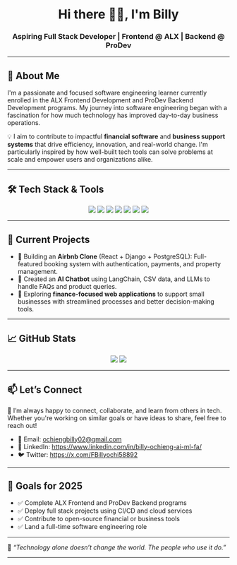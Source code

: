 <!-- GitHub Profile README Template -->

<h1 align="center">Hi there 👋🏾, I'm Billy</h1>
<h3 align="center">Aspiring Full Stack Developer | Frontend @ ALX | Backend @ ProDev</h3>

---

🌟 **About Me**
---

<p>
I'm a passionate and focused software engineering learner currently enrolled in the ALX Frontend Development and ProDev Backend Development programs. My journey into software engineering began with a fascination for how much technology has improved day-to-day business operations. 
</p>

<p>
💡 I aim to contribute to impactful <strong>financial software</strong> and <strong>business support systems</strong> that drive efficiency, innovation, and real-world change. I'm particularly inspired by how well-built tech tools can solve problems at scale and empower users and organizations alike.
</p>

---

🛠️ **Tech Stack & Tools**
---

<p align="center">
  <img src="https://img.shields.io/badge/HTML5-E34F26?style=for-the-badge&logo=html5&logoColor=white"/>
  <img src="https://img.shields.io/badge/CSS3-1572B6?style=for-the-badge&logo=css3&logoColor=white"/>
  <img src="https://img.shields.io/badge/JavaScript-F7DF1E?style=for-the-badge&logo=javascript&logoColor=black"/>
  <img src="https://img.shields.io/badge/React-20232A?style=for-the-badge&logo=react&logoColor=61DAFB"/>
  <img src="https://img.shields.io/badge/Python-3776AB?style=for-the-badge&logo=python&logoColor=white"/>
  <img src="https://img.shields.io/badge/Django-092E20?style=for-the-badge&logo=django&logoColor=white"/>
  <img src="https://img.shields.io/badge/PostgreSQL-336791?style=for-the-badge&logo=postgresql&logoColor=white"/>
</p>

---

🚀 **Current Projects**
---

- 🔨 Building an **Airbnb Clone** (React + Django + PostgreSQL): Full-featured booking system with authentication, payments, and property management.
- 🤖 Created an **AI Chatbot** using LangChain, CSV data, and LLMs to handle FAQs and product queries.
- 💼 Exploring **finance-focused web applications** to support small businesses with streamlined processes and better decision-making tools.

---

📈 **GitHub Stats**
---

<p align="center">
  <img src="https://github-readme-stats.vercel.app/api?username=Tech-it-with-Billy&show_icons=true&theme=tokyonight" />
  <img src="https://github-readme-stats.vercel.app/api/top-langs/?username=Tech-it-with-Billy&layout=compact&theme=tokyonight" />
</p>

---

📫 **Let’s Connect**
---

<p>
💬 I’m always happy to connect, collaborate, and learn from others in tech. Whether you're working on similar goals or have ideas to share, feel free to reach out!
</p>

- 📧 Email: ochiengbilly02@gmail.com  
- 💼 LinkedIn: https://www.linkedin.com/in/billy-ochieng-ai-ml-fa/   
- 🐦 Twitter: https://x.com/FBillyochi58892

---

🎯 **Goals for 2025**
---

- ✅ Complete ALX Frontend and ProDev Backend programs
- ✅ Deploy full stack projects using CI/CD and cloud services
- ✅ Contribute to open-source financial or business tools
- ✅ Land a full-time software engineering role

---

📌 *“Technology alone doesn’t change the world. The people who use it do.”*

---

